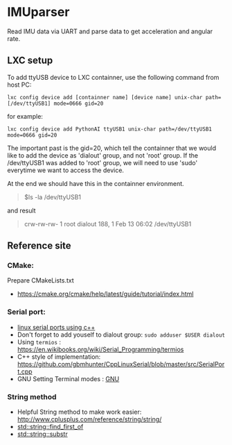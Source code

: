 # IMUparser
Read IMU data via UART and parse data to get acceleration and angular rate.

## LXC setup
To add ttyUSB device to LXC containner, use the following command from host PC:

`lxc config device add [containner name] [device name] unix-char path=[/dev/ttyUSB1] mode=0666 gid=20`

for example:

`lxc config device add PythonAI ttyUSB1 unix-char path=/dev/ttyUSB1 mode=0666 gid=20`

The important past is the gid=20, which tell the containner that we would like to add
the device as 'dialout' group, and not 'root' group. If the /dev/ttyUSB1 was added
to 'root' group, we will need to use 'sudo' everytime we want to access the device.

At the end we should have this in the containner environment.
> $ls -la /dev/ttyUSB1

and result

> crw-rw-rw- 1 root dialout 188, 1 Feb 13 06:02 /dev/ttyUSB1

## Reference site
### CMake:
Prepare CMakeLists.txt
- https://cmake.org/cmake/help/latest/guide/tutorial/index.html

### Serial port:
- [linux serial ports using c++](https://blog.mbedded.ninja/programming/operating-systems/linux/linux-serial-ports-using-c-cpp/)
- Don't forget to add youself to dialout group: `sudo adduser $USER dialout`
- Using `termios` : https://en.wikibooks.org/wiki/Serial_Programming/termios
- C++ style of implementation: https://github.com/gbmhunter/CppLinuxSerial/blob/master/src/SerialPort.cpp
- GNU Setting Terminal modes : [GNU](http://www.gnu.org/software/libc/manual/html_node/Terminal-Modes.html)

### String method
- Helpful String method to make work easier: http://www.cplusplus.com/reference/string/string/
- [std::string::find_first_of](http://www.cplusplus.com/reference/string/string/find_first_of/)
- [std::string::substr](http://www.cplusplus.com/reference/string/string/substr/)
